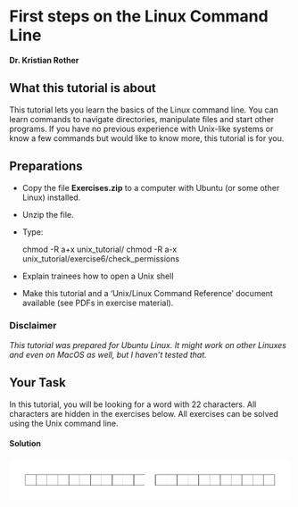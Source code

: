 
# First steps on the Linux Command Line

**Dr. Kristian Rother**

## What this tutorial is about

This tutorial lets you learn the basics of the Linux command line. You can learn commands to navigate directories, manipulate files and start other programs. If you have no previous experience with Unix-like systems or know a few commands but would like
to know more, this tutorial is for you. 

## Preparations

* Copy the file **Exercises.zip** to a computer with Ubuntu (or some other Linux) installed.
* Unzip the file.
* Type: 


    chmod -R a+x unix_tutorial/
    chmod -R a-x unix_tutorial/exercise6/check_permissions

* Explain trainees how to open a Unix shell
* Make this tutorial and a ‘Unix/Linux Command Reference’ document available (see PDFs in exercise material).

### Disclaimer
*This tutorial was prepared for Ubuntu Linux. It might work on other Linuxes and even on MacOS as well, but I haven’t tested that.*

## Your Task
In this tutorial, you will be looking for a word with 22 characters. All characters are hidden in the exercises below. All exercises can be solved using the Unix command line.

#### Solution

![solution.png](solution.png)
